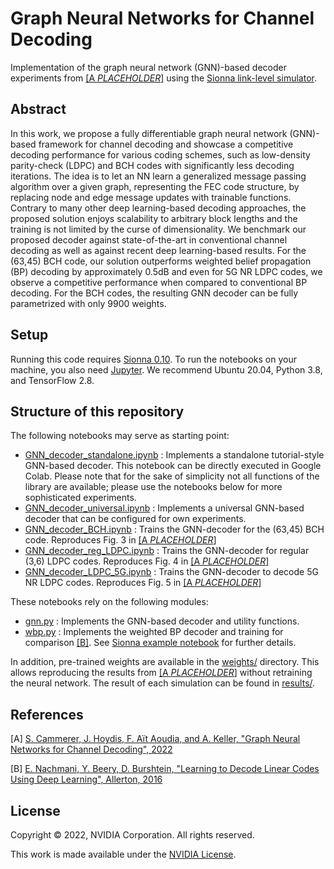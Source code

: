 <!-- SPDX-FileCopyrightText: Copyright (c) 2022 NVIDIA CORPORATION & AFFILIATES. All rights reserved.
SPDX-License-Identifier: LicenseRef-NvidiaProprietary

NVIDIA CORPORATION, its affiliates and licensors retain all intellectual
property and proprietary rights in and to this material, related
documentation and any modifications thereto. Any use, reproduction,
disclosure or distribution of this material and related documentation
without an express license agreement from NVIDIA CORPORATION or
its affiliates is strictly prohibited. -->

# Graph Neural Networks for Channel Decoding

Implementation of the graph neural network (GNN)-based decoder experiments from
[[A *PLACEHOLDER*]](*PLACEHOLDER*) using the
[Sionna link-level simulator](https://nvlabs.github.io/sionna/).

## Abstract

In this work, we propose a fully differentiable graph neural network (GNN)-based framework for channel decoding and showcase a competitive decoding performance for various coding schemes, such as low-density parity-check (LDPC) and BCH codes with significantly less decoding iterations. The idea is to let an NN learn a generalized message passing algorithm over a given graph, representing the FEC code structure, by replacing node and edge message updates with trainable functions. Contrary to many other deep learning-based decoding approaches, the proposed solution enjoys scalability to arbitrary block lengths and the training is not limited by the curse of dimensionality. We benchmark our proposed decoder against state-of-the-art in conventional channel decoding as well as against recent deep learning-based results. For the (63,45) BCH code, our solution outperforms weighted belief propagation (BP) decoding by approximately 0.5dB and even for 5G NR LDPC codes, we observe a competitive performance when compared to conventional BP decoding. For the BCH codes, the resulting GNN decoder can be fully parametrized with only 9900 weights.

## Setup

Running this code requires [Sionna 0.10](https://nvlabs.github.io/sionna/).
To run the notebooks on your machine, you also need [Jupyter](https://jupyter.org).
We recommend Ubuntu 20.04, Python 3.8, and TensorFlow 2.8.

## Structure of this repository

The following notebooks may serve as starting point:

* [GNN_decoder_standalone.ipynb](GNN_decoder_standalone.ipynb) : Implements a standalone tutorial-style GNN-based decoder. This notebook can be directly executed in Google Colab. Please note that for the sake of simplicity not all functions of the library are available; please use the notebooks below for more sophisticated experiments.
* [GNN_decoder_universal.ipynb](GNN_decoder_universal.ipynb) : Implements a universal GNN-based decoder that can be configured for own experiments.
* [GNN_decoder_BCH.ipynb](GNN_decoder_BCH.ipynb) : Trains the GNN-decoder for the (63,45) BCH code. Reproduces Fig. 3 in [[A *PLACEHOLDER*]](*PLACEHOLDER*)
* [GNN_decoder_reg_LDPC.ipynb](GNN_decoder_reg_LDPC.ipynb) : Trains the GNN-decoder for regular (3,6) LDPC codes. Reproduces Fig. 4 in [[A *PLACEHOLDER*]](*PLACEHOLDER*)
* [GNN_decoder_LDPC_5G.ipynb](GNN_decoder_LDPC_5G.ipynb) : Trains the GNN-decoder to decode 5G NR LDPC codes. Reproduces Fig. 5 in [[A *PLACEHOLDER*]](*PLACEHOLDER*)

These notebooks rely on the following modules:

* [gnn.py](gnn.py) : Implements the GNN-based decoder and utility functions.
* [wbp.py](wbp.py) : Implements the weighted BP decoder and training for comparison [[B]](https://arxiv.org/abs/1607.04793). See [Sionna example notebook](https://nvlabs.github.io/sionna/examples/Weighted_BP_Algorithm.html) for further details.

In addition, pre-trained weights are available in the [weights/](weights/) directory. This allows reproducing the results from [[A *PLACEHOLDER*]](*PLACEHOLDER*) without retraining the neural network. The result of each simulation can be found in [results/](results/).

## References

[A] [S. Cammerer, J. Hoydis, F. Aït Aoudia, and A. Keller, "Graph Neural Networks for Channel Decoding", 2022](*PLACEHOLDER*)

[B] [E. Nachmani, Y. Beery, D. Burshtein, "Learning to Decode Linear Codes Using Deep Learning", Allerton, 2016](https://arxiv.org/abs/1607.04793)

## License

Copyright &copy; 2022, NVIDIA Corporation. All rights reserved.

This work is made available under the [NVIDIA License](LICENSE.txt).
